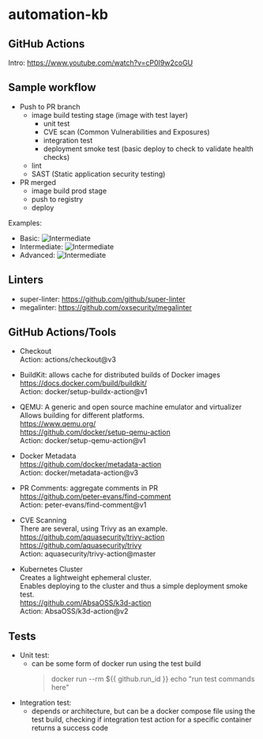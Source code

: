 # automation-kb

## GitHub Actions
Intro: https://www.youtube.com/watch?v=cP0I9w2coGU

## Sample workflow
- Push to PR branch
  - image build testing stage (image with test layer)
    - unit test
    - CVE scan (Common Vulnerabilities and Exposures)
    - integration test
    - deployment smoke test (basic deploy to check to validate health checks)
  - lint
  - SAST (Static application security testing)
- PR merged
  - image build prod stage
  - push to registry
  - deploy

Examples:
- Basic: ![Intermediate](https://raw.githubusercontent.com/BretFisher/docker-cicd-automation/main/diagrams/basic-code-pr.png)
- Intermediate: ![Intermediate](https://raw.githubusercontent.com/BretFisher/docker-cicd-automation/main/diagrams/intermediate-code-pr.png)
- Advanced: ![Intermediate](https://raw.githubusercontent.com/BretFisher/docker-cicd-automation/main/diagrams/advanced-code-pr.png)

## Linters
- super-linter: https://github.com/github/super-linter
- megalinter: https://github.com/oxsecurity/megalinter

## GitHub Actions/Tools
- Checkout  
Action: actions/checkout@v3

- BuildKit: allows cache for distributed builds of Docker images  
https://docs.docker.com/build/buildkit/  
Action: docker/setup-buildx-action@v1

- QEMU: A generic and open source machine emulator and virtualizer  
Allows building for different platforms.  
https://www.qemu.org/  
https://github.com/docker/setup-qemu-action  
Action: docker/setup-qemu-action@v1

- Docker Metadata  
https://github.com/docker/metadata-action  
Action: docker/metadata-action@v3

- PR Comments: aggregate comments in PR  
https://github.com/peter-evans/find-comment  
Action: peter-evans/find-comment@v1

- CVE Scanning  
There are several, using Trivy as an example.    
https://github.com/aquasecurity/trivy-action  
https://github.com/aquasecurity/trivy  
Action:  aquasecurity/trivy-action@master

- Kubernetes Cluster  
Creates a lightweight ephemeral cluster.  
Enables deploying to the cluster and thus a simple deployment smoke test.  
https://github.com/AbsaOSS/k3d-action  
Action: AbsaOSS/k3d-action@v2

## Tests
- Unit test: 
  - can be some form of docker run using the test build
    > docker run --rm ${{ github.run_id }} echo "run test commands here"
- Integration test:
  - depends or architecture, but can be a docker compose file using the test build, checking if integration test action for a specific container returns a success code